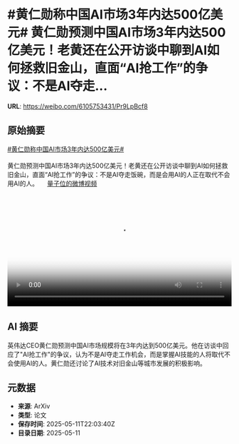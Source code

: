 # #黄仁勋称中国AI市场3年内达500亿美元# 黄仁勋预测中国AI市场3年内达500亿美元！老黄还在公开访谈中聊到AI如何拯救旧金山，直面“AI抢工作”的争议：不是AI夺走...

**URL**: https://weibo.com/6105753431/Pr9LpBcf8

## 原始摘要

<a href="https://m.weibo.cn/search?containerid=231522type%3D1%26t%3D10%26q%3D%23%E9%BB%84%E4%BB%81%E5%8B%8B%E7%A7%B0%E4%B8%AD%E5%9B%BDAI%E5%B8%82%E5%9C%BA3%E5%B9%B4%E5%86%85%E8%BE%BE500%E4%BA%BF%E7%BE%8E%E5%85%83%23&amp;extparam=%23%E9%BB%84%E4%BB%81%E5%8B%8B%E7%A7%B0%E4%B8%AD%E5%9B%BDAI%E5%B8%82%E5%9C%BA3%E5%B9%B4%E5%86%85%E8%BE%BE500%E4%BA%BF%E7%BE%8E%E5%85%83%23" data-hide=""><span class="surl-text">#黄仁勋称中国AI市场3年内达500亿美元#</span></a> <br><br>黄仁勋预测中国AI市场3年内达500亿美元！老黄还在公开访谈中聊到AI如何拯救旧金山，直面“AI抢工作”的争议：不是AI夺走饭碗，而是会用AI的人正在取代不会用AI的人。 <a href="https://video.weibo.com/show?fid=1034:5164448642433038" data-hide=""><span class="url-icon"><img style="width: 1rem;height: 1rem" src="https://h5.sinaimg.cn/upload/2015/09/25/3/timeline_card_small_video_default.png" referrerpolicy="no-referrer"></span><span class="surl-text">量子位的微博视频</span></a> <br clear="both"><div style="clear: both"></div><video controls="controls" poster="https://tvax2.sinaimg.cn/orj480/006Fd7o3ly1i19dvkkt7bj30u01hc0uw.jpg" style="width: 100%"><source src="https://f.video.weibocdn.com/o0/JUsWJDBllx08o6Z4a7sQ01041200j8yB0E010.mp4?label=mp4_720p&amp;template=720x1280.24.0&amp;ori=0&amp;ps=1CwnkDw1GXwCQx&amp;Expires=1747004531&amp;ssig=nR8TJnuVib&amp;KID=unistore,video"><source src="https://f.video.weibocdn.com/o0/xjbdf2N1lx08o6Z3RH5m01041200bbxT0E010.mp4?label=mp4_hd&amp;template=540x960.24.0&amp;ori=0&amp;ps=1CwnkDw1GXwCQx&amp;Expires=1747004531&amp;ssig=n6iCEtOdOP&amp;KID=unistore,video"><source src="https://f.video.weibocdn.com/o0/uV73baYXlx08o6Z3EZXi0104120064gv0E010.mp4?label=mp4_ld&amp;template=360x640.24.0&amp;ori=0&amp;ps=1CwnkDw1GXwCQx&amp;Expires=1747004531&amp;ssig=B5ueGCxwEy&amp;KID=unistore,video"><p>视频无法显示，请前往<a href="https://video.weibo.com/show?fid=1034%3A5164448642433038" target="_blank" rel="noopener noreferrer">微博视频</a>观看。</p></video>

## AI 摘要

英伟达CEO黄仁勋预测中国AI市场规模将在3年内达到500亿美元。他在访谈中回应了"AI抢工作"的争议，认为不是AI夺走工作机会，而是掌握AI技能的人将取代不会使用AI的人。黄仁勋还讨论了AI技术对旧金山等城市发展的积极影响。

## 元数据

- **来源**: ArXiv
- **类型**: 论文
- **保存时间**: 2025-05-11T22:03:40Z
- **目录日期**: 2025-05-11
